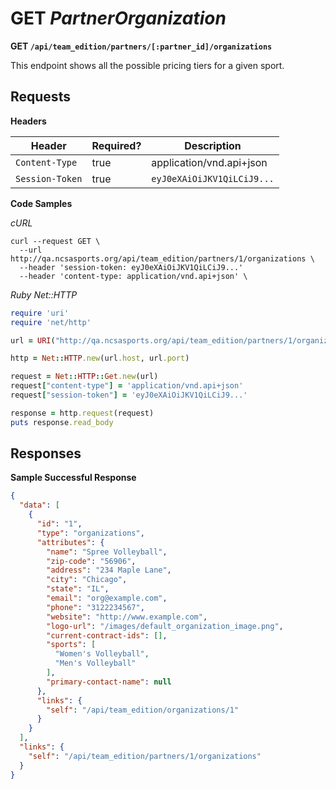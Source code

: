 # GET _PartnerOrganization_

**GET `/api/team_edition/partners/[:partner_id]/organizations`**

This endpoint shows all the possible pricing tiers for a given sport.

## Requests

**Headers**

| Header          | Required? | Description                |
|-----------------|-----------|----------------------------|
| `Content-Type`  | true      | application/vnd.api+json   |
| `Session-Token` | true      | `eyJ0eXAiOiJKV1QiLCiJ9...` |


**Code Samples**

_cURL_

```shell
curl --request GET \
  --url http://qa.ncsasports.org/api/team_edition/partners/1/organizations \
  --header 'session-token: eyJ0eXAiOiJKV1QiLCiJ9...'
  --header 'content-type: application/vnd.api+json' \
```


_Ruby Net::HTTP_

```ruby
require 'uri'
require 'net/http'

url = URI("http://qa.ncsasports.org/api/team_edition/partners/1/organizations")

http = Net::HTTP.new(url.host, url.port)

request = Net::HTTP::Get.new(url)
request["content-type"] = 'application/vnd.api+json'
request["session-token"] = 'eyJ0eXAiOiJKV1QiLCiJ9...'

response = http.request(request)
puts response.read_body
```




## Responses

**Sample Successful Response**

```json
{
  "data": [
    {
      "id": "1",
      "type": "organizations",
      "attributes": {
        "name": "Spree Volleyball",
        "zip-code": "56906",
        "address": "234 Maple Lane",
        "city": "Chicago",
        "state": "IL",
        "email": "org@example.com",
        "phone": "3122234567",
        "website": "http://www.example.com",
        "logo-url": "/images/default_organization_image.png",
        "current-contract-ids": [],
        "sports": [
          "Women's Volleyball",
          "Men's Volleyball"
        ],
        "primary-contact-name": null
      },
      "links": {
        "self": "/api/team_edition/organizations/1"
      }
    }
  ],
  "links": {
    "self": "/api/team_edition/partners/1/organizations"
  }
}
```
